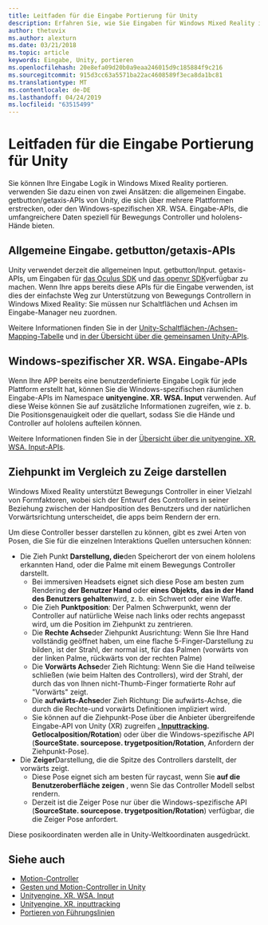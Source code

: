 ```yaml
---
title: Leitfaden für die Eingabe Portierung für Unity
description: Erfahren Sie, wie Sie Eingaben für Windows Mixed Reality in Unity verarbeiten.
author: thetuvix
ms.author: alexturn
ms.date: 03/21/2018
ms.topic: article
keywords: Eingabe, Unity, portieren
ms.openlocfilehash: 20e8efa09d20b0a9eaa246015d9c185884f9c216
ms.sourcegitcommit: 915d3cc63a5571ba22ac4608589f3eca8da1bc81
ms.translationtype: MT
ms.contentlocale: de-DE
ms.lasthandoff: 04/24/2019
ms.locfileid: "63515499"
---
```

# <a name="input-porting-guide-for-unity"></a>Leitfaden für die Eingabe Portierung für Unity

Sie können Ihre Eingabe Logik in Windows Mixed Reality portieren. verwenden Sie dazu einen von zwei Ansätzen: die allgemeinen Eingabe. getbutton/getaxis-APIs von Unity, die sich über mehrere Plattformen erstrecken, oder den Windows-spezifischen XR. WSA. Eingabe-APIs, die umfangreichere Daten speziell für Bewegungs Controller und hololens-Hände bieten.

## <a name="general-inputgetbuttongetaxis-apis"></a>Allgemeine Eingabe. getbutton/getaxis-APIs

Unity verwendet derzeit die allgemeinen Input. getbutton/Input. getaxis-APIs, um Eingaben für [das Oculus SDK](https://docs.unity3d.com/Manual/OculusControllers.html) und [das openvr SDK](https://docs.unity3d.com/Manual/OpenVRControllers.html)verfügbar zu machen. Wenn Ihre apps bereits diese APIs für die Eingabe verwenden, ist dies der einfachste Weg zur Unterstützung von Bewegungs Controllern in Windows Mixed Reality: Sie müssen nur Schaltflächen und Achsen im Eingabe-Manager neu zuordnen.

Weitere Informationen finden Sie in der [Unity-Schaltflächen-/Achsen-Mapping-Tabelle](gestures-and-motion-controllers-in-unity.md#unity-buttonaxis-mapping-table) und [in der Übersicht über die gemeinsamen Unity-APIs](gestures-and-motion-controllers-in-unity.md#common-unity-apis-inputgetbuttongetaxis).

## <a name="windows-specific-xrwsainput-apis"></a>Windows-spezifischer XR. WSA. Eingabe-APIs

Wenn Ihre APP bereits eine benutzerdefinierte Eingabe Logik für jede Plattform erstellt hat, können Sie die Windows-spezifischen räumlichen Eingabe-APIs im Namespace **unityengine. XR. WSA. Input** verwenden. Auf diese Weise können Sie auf zusätzliche Informationen zugreifen, wie z. b. Die Positionsgenauigkeit oder die quellart, sodass Sie die Hände und Controller auf hololens aufteilen können.

Weitere Informationen finden Sie in der [Übersicht über die unityengine. XR. WSA. Input-APIs](gestures-and-motion-controllers-in-unity.md#windows-specific-apis-xrwsainput).

## <a name="grip-pose-vs-pointing-pose"></a>Ziehpunkt im Vergleich zu Zeige darstellen

Windows Mixed Reality unterstützt Bewegungs Controller in einer Vielzahl von Formfaktoren, wobei sich der Entwurf des Controllers in seiner Beziehung zwischen der Handposition des Benutzers und der natürlichen Vorwärtsrichtung unterscheidet, die apps beim Rendern der ern.

Um diese Controller besser darstellen zu können, gibt es zwei Arten von Posen, die Sie für die einzelnen Interaktions Quellen untersuchen können:

* Die Zieh Punkt **Darstellung, die**den Speicherort der von einem hololens erkannten Hand, oder die Palme mit einem Bewegungs Controller darstellt.
    * Bei immersiven Headsets eignet sich diese Pose am besten zum Rendering **der Benutzer Hand** oder **eines Objekts, das in der Hand des Benutzers gehalten**wird, z. b. ein Schwert oder eine Waffe.
    * Die Zieh **Punktposition**: Der Palmen Schwerpunkt, wenn der Controller auf natürliche Weise nach links oder rechts angepasst wird, um die Position im Ziehpunkt zu zentrieren.
    * Die **Rechte Achse**der Ziehpunkt Ausrichtung: Wenn Sie Ihre Hand vollständig geöffnet haben, um eine flache 5-Finger-Darstellung zu bilden, ist der Strahl, der normal ist, für das Palmen (vorwärts von der linken Palme, rückwärts von der rechten Palme)
    * Die **Vorwärts Achse**der Zieh Richtung: Wenn Sie die Hand teilweise schließen (wie beim Halten des Controllers), wird der Strahl, der durch das von Ihnen nicht-Thumb-Finger formatierte Rohr auf "Vorwärts" zeigt.
    * Die **aufwärts-Achse**der Zieh Richtung: Die aufwärts-Achse, die durch die Rechte-und vorwärts Definitionen impliziert wird.
    * Sie können auf die Ziehpunkt-Pose über die Anbieter übergreifende Eingabe-API von Unity (XR) zugreifen **[. Inputtracking](https://docs.unity3d.com/ScriptReference/XR.InputTracking.html). Getlocalposition/Rotation**) oder über die Windows-spezifische API (**SourceState. sourcepose. trygetposition/Rotation**, Anfordern der Ziehpunkt-Pose).
* Die **Zeiger**Darstellung, die die Spitze des Controllers darstellt, der vorwärts zeigt.
    * Diese Pose eignet sich am besten für raycast, wenn Sie **auf die Benutzeroberfläche zeigen** , wenn Sie das Controller Modell selbst rendern.
    * Derzeit ist die Zeiger Pose nur über die Windows-spezifische API (**SourceState. sourcepose. trygetposition/Rotation**) verfügbar, die die Zeiger Pose anfordert.

Diese posikoordinaten werden alle in Unity-Weltkoordinaten ausgedrückt.

## <a name="see-also"></a>Siehe auch
* [Motion-Controller](motion-controllers.md)
* [Gesten und Motion-Controller in Unity](gestures-and-motion-controllers-in-unity.md)
* [Unityengine. XR. WSA. Input](https://docs.unity3d.com/ScriptReference/XR.WSA.Input.InteractionManager.html)
* [Unityengine. XR. inputtracking](https://docs.unity3d.com/ScriptReference/XR.InputTracking.html)
* [Portieren von Führungslinien](porting-guides.md)
